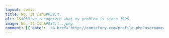 ```yaml
---
layout: comic
title: No, It Isn&#039;t.
alt: I&#039;ve recognized what my problem is since 1998.
image: No,-It-Isn&#039;t..jpeg
comment: [{'date': '<a href="http://comicfury.com/profile.php?username=tecco_dsilva" title="tecco_dsilva">tecco_dsilva</a>', 'username': 'tecco_dsilva', 'comment': 'Don&#039;t worry, I already hate myself for being so whiny and ungrateful.'}, {'date': '29th Aug 2017, 9:03 AM', 'comment': 'Oh man, I have the same problem.'}, {'date': '30th Aug 2017, 5:05 PM', 'username': 'tecco_dsilva', 'comment': 'The same problem where you&#039;re falling and have no parachute?  I know, right?'}]
---
```


